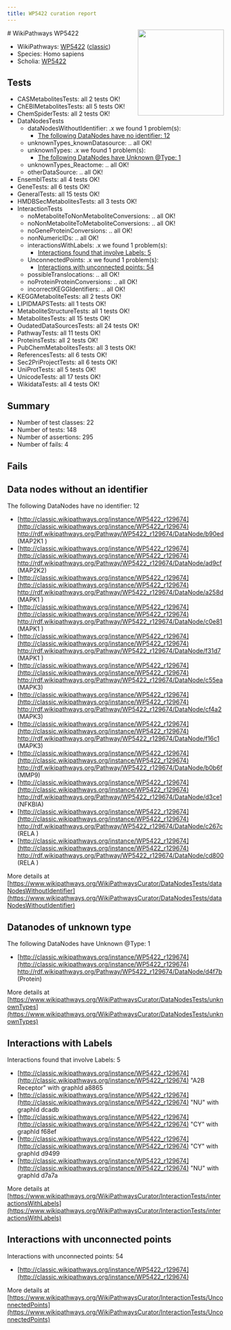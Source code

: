 ```yaml
---
title: WP5422 curation report
---
```


<img style="float: right; width: 200px" src="https://upload.wikimedia.org/wikipedia/commons/thumb/8/83/Wplogo_with_text_500.png/640px-Wplogo_with_text_500.png" />
# WikiPathways WP5422

* WikiPathways: [WP5422](https://wikipathways.org/pathways/WP5422) ([classic](https://classic.wikipathways.org/instance/WP5422))
* Species: Homo sapiens
* Scholia: [WP5422](https://scholia.toolforge.org/wikipathways/WP5422)
## Tests
* CASMetabolitesTests: all 2 tests OK!
* ChEBIMetabolitesTests: all 5 tests OK!
* ChemSpiderTests: all 2 tests OK!
* DataNodesTests
    * dataNodesWithoutIdentifier: .x we found 1 problem(s):
        * [The following DataNodes have no identifier: 12](#8792c492)
    * unknownTypes_knownDatasource: .. all OK!
    * unknownTypes: .x we found 1 problem(s):
        * [The following DataNodes have Unknown @Type: 1](#839973df)
    * unknownTypes_Reactome: .. all OK!
    * otherDataSource: .. all OK!
* EnsemblTests: all 4 tests OK!
* GeneTests: all 6 tests OK!
* GeneralTests: all 15 tests OK!
* HMDBSecMetabolitesTests: all 3 tests OK!
* InteractionTests
    * noMetaboliteToNonMetaboliteConversions: .. all OK!
    * noNonMetaboliteToMetaboliteConversions: .. all OK!
    * noGeneProteinConversions: .. all OK!
    * nonNumericIDs: .. all OK!
    * interactionsWithLabels: .x we found 1 problem(s):
        * [Interactions found that involve Labels: 5](#630d267c)
    * UnconnectedPoints: .x we found 1 problem(s):
        * [Interactions with unconnected points: 54](#7f1d40f7)
    * possibleTranslocations: .. all OK!
    * noProteinProteinConversions: .. all OK!
    * incorrectKEGGIdentifiers: .. all OK!
* KEGGMetaboliteTests: all 2 tests OK!
* LIPIDMAPSTests: all 1 tests OK!
* MetaboliteStructureTests: all 1 tests OK!
* MetabolitesTests: all 15 tests OK!
* OudatedDataSourcesTests: all 24 tests OK!
* PathwayTests: all 11 tests OK!
* ProteinsTests: all 2 tests OK!
* PubChemMetabolitesTests: all 3 tests OK!
* ReferencesTests: all 6 tests OK!
* Sec2PriProjectTests: all 6 tests OK!
* UniProtTests: all 5 tests OK!
* UnicodeTests: all 17 tests OK!
* WikidataTests: all 4 tests OK!


## Summary

* Number of test classes: 22
* Number of tests: 148
* Number of assertions: 295
* Number of fails: 4

## Fails

<a name="8792c492" />

## Data nodes without an identifier

The following DataNodes have no identifier: 12

* [http://classic.wikipathways.org/instance/WP5422_r129674](http://classic.wikipathways.org/instance/WP5422_r129674) http://rdf.wikipathways.org/Pathway/WP5422_r129674/DataNode/b90ed (MAP2K1 
)
* [http://classic.wikipathways.org/instance/WP5422_r129674](http://classic.wikipathways.org/instance/WP5422_r129674) http://rdf.wikipathways.org/Pathway/WP5422_r129674/DataNode/ad9cf (MAP2K2)
* [http://classic.wikipathways.org/instance/WP5422_r129674](http://classic.wikipathways.org/instance/WP5422_r129674) http://rdf.wikipathways.org/Pathway/WP5422_r129674/DataNode/a258d (MAPK1 )
* [http://classic.wikipathways.org/instance/WP5422_r129674](http://classic.wikipathways.org/instance/WP5422_r129674) http://rdf.wikipathways.org/Pathway/WP5422_r129674/DataNode/c0e81 (MAPK1 )
* [http://classic.wikipathways.org/instance/WP5422_r129674](http://classic.wikipathways.org/instance/WP5422_r129674) http://rdf.wikipathways.org/Pathway/WP5422_r129674/DataNode/f31d7 (MAPK1 )
* [http://classic.wikipathways.org/instance/WP5422_r129674](http://classic.wikipathways.org/instance/WP5422_r129674) http://rdf.wikipathways.org/Pathway/WP5422_r129674/DataNode/c55ea (MAPK3)
* [http://classic.wikipathways.org/instance/WP5422_r129674](http://classic.wikipathways.org/instance/WP5422_r129674) http://rdf.wikipathways.org/Pathway/WP5422_r129674/DataNode/cf4a2 (MAPK3)
* [http://classic.wikipathways.org/instance/WP5422_r129674](http://classic.wikipathways.org/instance/WP5422_r129674) http://rdf.wikipathways.org/Pathway/WP5422_r129674/DataNode/f16c1 (MAPK3)
* [http://classic.wikipathways.org/instance/WP5422_r129674](http://classic.wikipathways.org/instance/WP5422_r129674) http://rdf.wikipathways.org/Pathway/WP5422_r129674/DataNode/b0b6f (MMP9)
* [http://classic.wikipathways.org/instance/WP5422_r129674](http://classic.wikipathways.org/instance/WP5422_r129674) http://rdf.wikipathways.org/Pathway/WP5422_r129674/DataNode/d3ce1 (NFKBIA)
* [http://classic.wikipathways.org/instance/WP5422_r129674](http://classic.wikipathways.org/instance/WP5422_r129674) http://rdf.wikipathways.org/Pathway/WP5422_r129674/DataNode/c267c (RELA )
* [http://classic.wikipathways.org/instance/WP5422_r129674](http://classic.wikipathways.org/instance/WP5422_r129674) http://rdf.wikipathways.org/Pathway/WP5422_r129674/DataNode/cd800 (RELA )


More details at [https://www.wikipathways.org/WikiPathwaysCurator/DataNodesTests/dataNodesWithoutIdentifier](https://www.wikipathways.org/WikiPathwaysCurator/DataNodesTests/dataNodesWithoutIdentifier)

<a name="839973df" />

## Datanodes of unknown type

The following DataNodes have Unknown @Type: 1

* [http://classic.wikipathways.org/instance/WP5422_r129674](http://classic.wikipathways.org/instance/WP5422_r129674) http://rdf.wikipathways.org/Pathway/WP5422_r129674/DataNode/d4f7b (Protein)


More details at [https://www.wikipathways.org/WikiPathwaysCurator/DataNodesTests/unknownTypes](https://www.wikipathways.org/WikiPathwaysCurator/DataNodesTests/unknownTypes)

<a name="630d267c" />

## Interactions with Labels

Interactions found that involve Labels: 5

* [http://classic.wikipathways.org/instance/WP5422_r129674](http://classic.wikipathways.org/instance/WP5422_r129674) "A2B Receptor" with graphId a8865
* [http://classic.wikipathways.org/instance/WP5422_r129674](http://classic.wikipathways.org/instance/WP5422_r129674) "NU" with graphId dcadb
* [http://classic.wikipathways.org/instance/WP5422_r129674](http://classic.wikipathways.org/instance/WP5422_r129674) "CY" with graphId f68ef
* [http://classic.wikipathways.org/instance/WP5422_r129674](http://classic.wikipathways.org/instance/WP5422_r129674) "CY" with graphId d9499
* [http://classic.wikipathways.org/instance/WP5422_r129674](http://classic.wikipathways.org/instance/WP5422_r129674) "NU" with graphId d7a7a


More details at [https://www.wikipathways.org/WikiPathwaysCurator/InteractionTests/interactionsWithLabels](https://www.wikipathways.org/WikiPathwaysCurator/InteractionTests/interactionsWithLabels)

<a name="7f1d40f7" />

## Interactions with unconnected points

Interactions with unconnected points: 54

* [http://classic.wikipathways.org/instance/WP5422_r129674](http://classic.wikipathways.org/instance/WP5422_r129674)


More details at [https://www.wikipathways.org/WikiPathwaysCurator/InteractionTests/UnconnectedPoints](https://www.wikipathways.org/WikiPathwaysCurator/InteractionTests/UnconnectedPoints)

